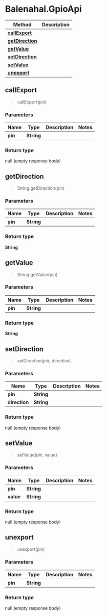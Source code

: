 # Balenahal.GpioApi

Method |  Description
------------- | ------------- 
[**callExport**](GpioApi.md#callExport) | 
[**getDirection**](GpioApi.md#getDirection) | 
[**getValue**](GpioApi.md#getValue) | 
[**setDirection**](GpioApi.md#setDirection) | 
[**setValue**](GpioApi.md#setValue) | 
[**unexport**](GpioApi.md#unexport) | 



## callExport

> callExport(pin)




### Parameters


Name | Type | Description  | Notes
------------- | ------------- | ------------- | -------------
 **pin** | **String**|  | 

### Return type

null (empty response body)


## getDirection

> String getDirection(pin)




### Parameters


Name | Type | Description  | Notes
------------- | ------------- | ------------- | -------------
 **pin** | **String**|  | 

### Return type

**String**


## getValue

> String getValue(pin)




### Parameters


Name | Type | Description  | Notes
------------- | ------------- | ------------- | -------------
 **pin** | **String**|  | 

### Return type

**String**


## setDirection

> setDirection(pin, direction)




### Parameters


Name | Type | Description  | Notes
------------- | ------------- | ------------- | -------------
 **pin** | **String**|  | 
 **direction** | **String**|  | 

### Return type

null (empty response body)


## setValue

> setValue(pin, value)




### Parameters


Name | Type | Description  | Notes
------------- | ------------- | ------------- | -------------
 **pin** | **String**|  | 
 **value** | **String**|  | 

### Return type

null (empty response body)


## unexport

> unexport(pin)




### Parameters


Name | Type | Description  | Notes
------------- | ------------- | ------------- | -------------
 **pin** | **String**|  | 

### Return type

null (empty response body)


